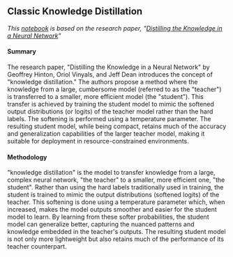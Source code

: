 ## Classic Knowledge Distillation

*This [notebook](https://github.com/kdhutton/W210-Capstone/blob/main/competition_models/Classic_Knowledge_Distillation/Classic_Knowledge_Distillation_Final_CIFAR.ipynb) is based on the research paper, "[Distilling the Knowledge in a Neural Network](https://arxiv.org/abs/1503.02531)"*

#### Summary

The research paper, "Distilling the Knowledge in a Neural Network" by Geoffrey Hinton, Oriol Vinyals, and Jeff Dean introduces the concept of "knowledge distillation." The authors propose a method where the knowledge from a large, cumbersome model (referred to as the "teacher") is transferred to a smaller, more efficient model (the "student"). This transfer is achieved by training the student model to mimic the softened output distributions (or logits) of the teacher model rather than the hard labels. The softening is performed using a temperature parameter. The resulting student model, while being compact, retains much of the accuracy and generalization capabilities of the larger teacher model, making it suitable for deployment in resource-constrained environments.

#### Methodology

"knowledge distillation" is the model to transfer knowledge from a large, complex neural network, "the teacher" to a smaller, more efficient one, "the student". Rather than using the hard labels traditionally used in training, the student is trained to mimic the output distributions (softened logits) of the teacher. This softening is done using a temperature parameter which, when increased, makes the model outputs smoother and easier for the student model to learn. By learning from these softer probabilities, the student model can generalize better, capturing the nuanced patterns and knowledge embedded in the teacher's outputs. The resulting student model is not only more lightweight but also retains much of the performance of its teacher counterpart.
